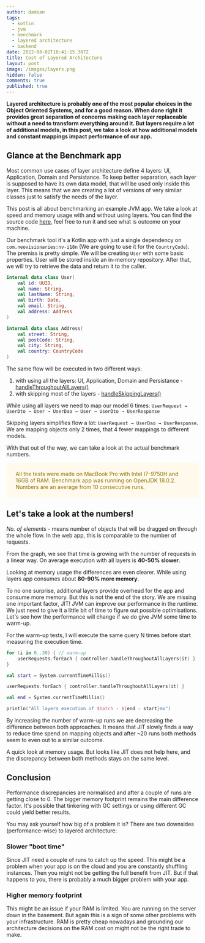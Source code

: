 ```yaml
---
author: damian
tags:
  - kotlin
  - jvm
  - benchmark
  - layered architecture
  - backend
date: 2022-08-02T10:41:15.387Z
title: Cost of Layered Architecture
layout: post
image: /images/layers.png
hidden: false
comments: true
published: true
---
```

**Layered architecture is probably one of the most popular choices in the Object Oriented Systems, and for a good reason.
When done right it provides great separation of concerns making each layer replaceable without a need to transform everything around it. 
But layers require a lot of additional models, in this post, we take a look at how additional models and constant mappings impact performance of our app.**

## Glance at the Benchmark app

Most common use cases of layer architecture define 4 layers: UI, Application, Domain and Persistance. To keep better separation, each layer
is supposed to have its own data model, that will be used only inside this layer. This means that we are creating a lot of versions of very similar classes
just to satisfy the needs of the layer.

This post is all about benchmarking an example JVM app. We take a look at speed and memory usage with and without using layers.
You can find the source code [here](https://gitlab.com/garstecki/layers), feel free to run it and see what is outcome on your machine.

Our benchmark tool it's a Kotlin app with just a single dependency on `com.neovisionaries:nv-i18n` (We are going to use it for the
`CountryCode`). The premiss is pretty simple. We will be creating `User` with some basic properties. User will be stored inside an in-memory repository. 
After that, we will try to retrieve the data and return it to the caller.

```kotlin
internal data class User(
    val id: UUID,
    val name: String,
    val lastName: String,
    val birth: Date,
    val email: String,
    val address: Address
)

internal data class Address(
    val street: String,
    val postCode: String,
    val city: String,
    val country: CountryCode
)
```

The same flow will be executed in two different ways:

1. with using all the layers: UI, Application, Domain and Persistance - [handleThroughoutAllLayers()](https://gitlab.com/garstecki/layers/blob/35bd07466f00792d7cbea314b28e1837389b0049/src/main/kotlin/ui/UserController.kt#L11-15)
2. with skipping most of the layers - [handleSkippingLayers()](https://gitlab.com/garstecki/layers/blob/35bd07466f00792d7cbea314b28e1837389b0049/src/main/kotlin/ui/UserController.kt#L19-23)

While using all layers we need to map our model 6 times: `UserRequest → UserDto → User → UserDao → User → UserDto → UserResponse`

Skipping layers simplifies flow a lot: `UserRequest → UserDao → UserResponse`. We are mapping objects only 2 times, that 4 fewer mappings to different models.

With that out of the way, we can take a look at the actual benchmark numbers.

<div style="color: #946c00;background-color: #fffaeb;border-radius: 0.375em;position: relative;padding: 1.25rem 2.5rem 1.25rem 1.5rem;">All the tests were made on MacBook Pro with Intel I7-9750H and 16GB of RAM. Benchmark app was running on OpenJDK 18.0.2. Numbers are an average from 10 consecutive runs.</div>

## Let's take a look at the numbers!


*No. of elements* - means number of objects that will be dragged on through the whole flow. In the web app, this is comparable to the number of requests. 

From the graph, we see that time is growing with the number of requests in a linear way. On average execution with all layers is **40-50% slower**.


Looking at memory usage the differences are even clearer. While using layers app consumes about **80-90% more memory**.

To no one surprise, additional layers provide overhead for the app and consume more memory. But this is not the end of the story.
We are missing one important factor, JIT! JVM can improve our performance in the runtime.
We just need to give it a little bit of time to figure out possible optimisations. Let's see how the performance will change if we do give
JVM some time to warm-up. 

For the warm-up tests, I will execute the same query N times before start measuring the execution time. 

```kotlin
for (i in 0..30) { // warm-up
    userRequests.forEach { controller.handleThroughoutAllLayers(it) }
}

val start = System.currentTimeMillis()

userRequests.forEach { controller.handleThroughoutAllLayers(it) }

val end = System.currentTimeMillis()

println("All layers execution of $batch - ${end - start}ms")
```


By increasing the number of warm-up runs we are decreasing the difference between both approaches. It means that JIT slowly finds a way to
reduce time spend on mapping objects and after ~20 runs both methods seem to even out to a similar outcome.


A quick look at memory usage. But looks like JIT does not help here, and the discrepancy between both methods stays on the same level.

## Conclusion

Performance discrepancies are normalised and after a couple of runs are getting close to 0. The bigger memory footprint remains the main difference 
factor. It's possible that tinkering with GC settings or using different GC could yield better results.

You may ask yourself how big of a problem it is? There are two downsides (performance-wise) to layered architecture:

### Slower "boot time"

Since JIT need a couple of runs to catch up the speed. This might be a problem when your app is on the cloud and 
you are constantly shuffling instances. Then you might not be getting the full benefit from JIT. But if that happens to you, there is probably a much bigger problem
with your app.

### Higher memory footprint

This might be an issue if your RAM is limited. You are running on the server down in the basement. But again this is a sign of some other problems
with your infrastructure. RAM is pretty cheap nowadays and grounding our architecture decisions on the RAM cost on might not be the right trade to make.
